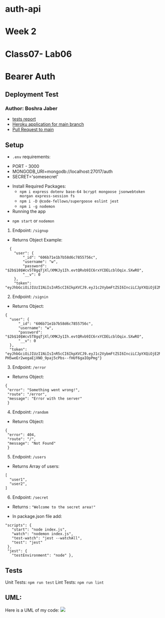 # auth-api

# Week 2
# Class07- Lab06
# Bearer Auth
## Deployment Test
### Author: Boshra Jaber
* [tests report](https://github.com/BoshraJaber/bearer-auth/actions)
* [Heroku application for main branch](https://boshra-bearer-auth.herokuapp.com/)
* [Pull Request to main](https://github.com/BoshraJaber/bearer-auth/pull/2)

## Setup
- `.env` requirements:
 * PORT - 3000
 * MONGODB_URI=mongodb://localhost:27017/auth
 * SECRET='somesecret'

- Install Required Packages:
  * `npm i express dotenv base-64 bcrypt mongoose jsonwebtoken morgan express-session fs`
  * `npm i -D @code-fellows/supergoose eslint jest`
  * `npm i -g nodemon`
- Running the app
 * `npm start` or `nodemon`
 1. Endpoint: `/signup`
   * Returns Object Example:
```
  {
    "user": {
        "_id": "606b71e1b7b58d6c7855756c",
        "username": "w",
        "password": "$2b$10$Wcv5T8gqTjXl/XMKJy1Ih.evtQRvb9IC6rxYCDELcblOqix.SXwRO",
        "__v": 0
    },
    "token": "eyJhbGciOiJIUzI1NiIsInR5cCI6IkpXVCJ9.eyJ1c2VybmFtZSI6InciLCJpYXQiOjE2MTc2NTQyNDEsImV4cCI6MTYxNzY1NDQyMX0.wmRbNfOfJ4QM3eBQaRwA7tukeNxotUzgGBa30w9ZYlc"}

   ```

 2. Endpoint: `/signin`
   * Returns Object:
  ```
  {
    "user": {
        "_id": "606b71e1b7b58d6c7855756c",
        "username": "w",
        "password": "$2b$10$Wcv5T8gqTjXl/XMKJy1Ih.evtQRvb9IC6rxYCDELcblOqix.SXwRO",
        "__v": 0
    },
    "token": "eyJhbGciOiJIUzI1NiIsInR5cCI6IkpXVCJ9.eyJ1c2VybmFtZSI6InciLCJpYXQiOjE2MTc2NTQzMDMsImV4cCI6MTYxNzY1NDQ4M30.-PH5weEr2wegaEjXNO_9paj5cPbs--fHUf6gaIOpPmg"}
  ``` 

 3. Endpoint: `/error`
   * Returns Object:
  ```
  {
   "error": "Something went wrong!",
   "route": "/error",
   "message": "Error with the server"
   }
  ```
 4. Endpoint: `/random`
   * Returns Object:
  ```
  {
   "error": 404,
   "route": "/",
   "message": "Not Found"
   }
  ```
  5. Endpoint: `/users`
   * Returns Array of users:
  ```
  [
    "user1",
    "user2",
  ]
  ```
  6. Endpoint: `/secret`
   * Returns :
   `"Welcome to the secret area!"`



- In package.json file add:
 ```
"scripts": {
    "start": "node index.js",
    "watch": "nodemon index.js",
    "test-watch": "jest --watchAll",
    "test": "jest"
  },
  "jest": {
    "testEnvironment": "node" },
  ```

## Tests
Unit Tests: `npm run test`
Lint Tests: `npm run lint`

## UML:
Here is a UML of my code: 
![](./src/UML-beaerlab.png)